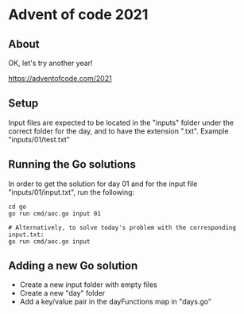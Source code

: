 # Advent of code 2021

## About
OK, let's try another year!

https://adventofcode.com/2021

## Setup
Input files are expected to be located in the "inputs" folder under the correct folder for the day, and to have the extension ".txt". Example "inputs/01/test.txt"

## Running the Go solutions

In order to get the solution for day 01 and for the input file  "inputs/01/input.txt", run the following:

```
cd go
go run cmd/aoc.go input 01

# Alternatively, to solve today's problem with the corresponding input.txt:
go run cmd/aoc.go input
```

## Adding a new Go solution
- Create a new input folder with empty files
- Create a new "day" folder
- Add a key/value pair in the dayFunctions map in "days.go"
